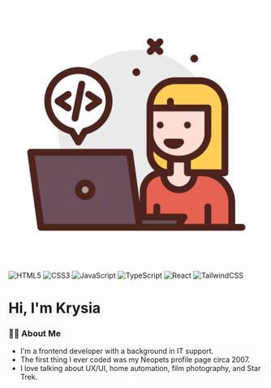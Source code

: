 <div id="header" align="center">
<img src="https://github.com/kldupless/kldupless/blob/main/assets/girl.svg">
</div>

![HTML5](https://img.shields.io/badge/html5-%23E34F26.svg?style=for-the-badge&logo=html5&logoColor=white) ![CSS3](https://img.shields.io/badge/css3-%231572B6.svg?style=for-the-badge&logo=css3&logoColor=white) ![JavaScript](https://img.shields.io/badge/javascript-%23323330.svg?style=for-the-badge&logo=javascript&logoColor=%23F7DF1E) ![TypeScript](https://img.shields.io/badge/typescript-%23007ACC.svg?style=for-the-badge&logo=typescript&logoColor=white) ![React](https://img.shields.io/badge/react-%2320232a.svg?style=for-the-badge&logo=react&logoColor=%2361DAFB) ![TailwindCSS](https://img.shields.io/badge/tailwindcss-%2338B2AC.svg?style=for-the-badge&logo=tailwind-css&logoColor=white)

# Hi, I'm Krysia

### :woman_technologist: About Me

*  I'm a frontend developer with a background in IT support.
*  The first thing I ever coded was my Neopets profile page circa 2007.
*  I love talking about UX/UI, home automation, film photography, and Star Trek.
